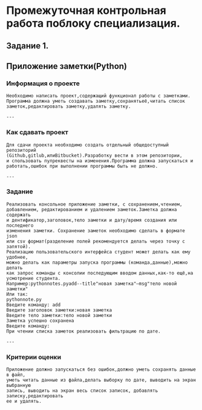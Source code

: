 # Промежуточная контрольная работа поблоку специализация.
## Задание 1.
## Приложение заметки(Python)

  ### Информация о проекте 
    Необходимо написать проект,содержащий функционал работы с заметками. 
    Программа должна уметь создавать заметку,сохранятьеё,читать список 
    заметок,редактировать заметку,удалять заметку. 

    ---

  ### Как сдавать проект   
    Для сдачи проекта необходимо создать отдельный общедоступный репозиторий
    (Github,gitlub,илиBitbucket).Разработку вести в этом репозитории,
    и спользовать пулреквесты на изменения.Программа должна запускаться и 
    работать,ошибок при выполнении программы быть не должно. 

    ---

  ### Задание 
    Реализовать консольное приложение заметки, с сохранением,чтением, 
    добавлением, редактированием и удалением заметок.Заметка должна содержать
    и дентификатор,заголовок,тело заметки и дату/время создания или последнего 
    изменения заметки. Сохранение заметок необходимо сделать в формате json 
    или csv формат(разделение полей рекомендуется делать через точку с запятой).
    Реализацию пользовательского интерфейса студент может делать как ему удобнее,
    можно делать как параметры запуска программы (команда,данные),можно делать 
    как запрос команды с консолии последующим вводом данных,как-то ещё,на 
    усмотрение студента.
    Например:pythonnotes.pyadd--title"новая заметка"–msg"тело новой заметки" 
    Или так: 
    pythonnote.py 
    Введите команду: add 
    Введите заголовок заметки:новая заметка 
    Введите тело заметки:тело новой заметки 
    Заметка успешно сохранена 
    Введите команду: 
    При чтении списка заметок реализовать фильтрацию по дате. 

    ---
    
  ### Критерии оценки
    Приложение должно запускаться без ошибок,должно уметь сохранять данные в файл, 
    уметь читать данные из файла,делать выборку по дате, выводить на экран выбранную 
    запись, выводить на экран весь список записок, добавлять записку,редактировать 
    ее и удалять.